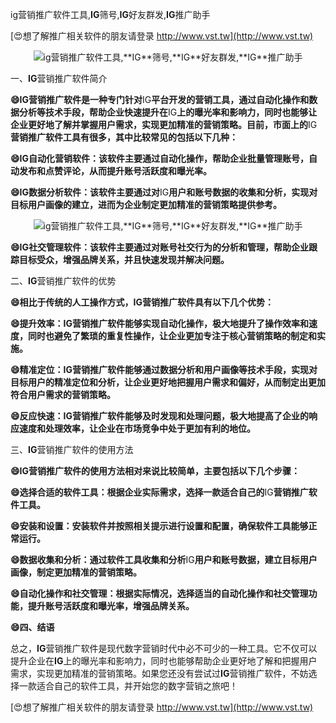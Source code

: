 ig营销推广软件工具,**IG**筛号,**IG**好友群发,**IG**推广助手

[😍想了解推广相关软件的朋友请登录 http://www.vst.tw](http://www.vst.tw)

 <center><img src="https://vst.tw/MP4/tuiguang/png/5.png" alt="ig营销推广软件工具,**IG**筛号,**IG**好友群发,**IG**推广助手"></center>

一、**IG**营销推广软件简介

**😄**IG**营销推广软件是一种专门针对**IG**平台开发的营销工具，通过自动化操作和数据分析等技术手段，帮助企业快速提升在**IG**上的曝光率和影响力，同时也能够让企业更好地了解并掌握用户需求，实现更加精准的营销策略。目前，市面上的**IG**营销推广软件工具有很多，其中比较常见的包括以下几种：**

**😄**IG**自动化营销软件：该软件主要通过自动化操作，帮助企业批量管理账号，自动发布和点赞评论，从而提升账号活跃度和曝光率。**

**😄**IG**数据分析软件：该软件主要通过对**IG**用户和账号数据的收集和分析，实现对目标用户画像的建立，进而为企业制定更加精准的营销策略提供参考。**

 <center><img src="https://vst.tw/MP4/tuiguang/png/7.png" alt="ig营销推广软件工具,**IG**筛号,**IG**好友群发,**IG**推广助手"></center>

**😄**IG**社交管理软件：该软件主要通过对账号社交行为的分析和管理，帮助企业跟踪目标受众，增强品牌关系，并且快速发现并解决问题。**

二、**IG**营销推广软件的优势

**😄相比于传统的人工操作方式，**IG**营销推广软件具有以下几个优势：**

**😄提升效率：**IG**营销推广软件能够实现自动化操作，极大地提升了操作效率和速度，同时也避免了繁琐的重复性操作，让企业更加专注于核心营销策略的制定和实施。**

**😄精准定位：**IG**营销推广软件能够通过数据分析和用户画像等技术手段，实现对目标用户的精准定位和分析，让企业更好地把握用户需求和偏好，从而制定出更加符合用户需求的营销策略。**

**😄反应快速：**IG**营销推广软件能够及时发现和处理问题，极大地提高了企业的响应速度和处理效率，让企业在市场竞争中处于更加有利的地位。**

三、**IG**营销推广软件的使用方法

**😄**IG**营销推广软件的使用方法相对来说比较简单，主要包括以下几个步骤：**

**😄选择合适的软件工具：根据企业实际需求，选择一款适合自己的**IG**营销推广软件工具。**

**😄安装和设置：安装软件并按照相关提示进行设置和配置，确保软件工具能够正常运行。**

**😄数据收集和分析：通过软件工具收集和分析**IG**用户和账号数据，建立目标用户画像，制定更加精准的营销策略。**

**😄自动化操作和社交管理：根据实际情况，选择适当的自动化操作和社交管理功能，提升账号活跃度和曝光率，增强品牌关系。**

**😄四、结语**

总之，**IG**营销推广软件是现代数字营销时代中必不可少的一种工具。它不仅可以提升企业在**IG**上的曝光率和影响力，同时也能够帮助企业更好地了解和把握用户需求，实现更加精准的营销策略。如果您还没有尝试过**IG**营销推广软件，不妨选择一款适合自己的软件工具，并开始您的数字营销之旅吧！

[😍想了解推广相关软件的朋友请登录 http://www.vst.tw](http://www.vst.tw)



